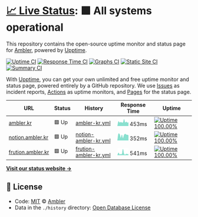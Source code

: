 # [📈 Live Status](https://status.ambler.kr): <!--live status--> **🟩 All systems operational**

This repository contains the open-source uptime monitor and status page for [Ambler](https://ambler.kr), powered by [Upptime](https://github.com/upptime/upptime).

[![Uptime CI](https://github.com/koj-co/upptime/workflows/Uptime%20CI/badge.svg)](https://github.com/koj-co/upptime/actions?query=workflow%3A%22Uptime+CI%22)
[![Response Time CI](https://github.com/koj-co/upptime/workflows/Response%20Time%20CI/badge.svg)](https://github.com/koj-co/upptime/actions?query=workflow%3A%22Response+Time+CI%22)
[![Graphs CI](https://github.com/koj-co/upptime/workflows/Graphs%20CI/badge.svg)](https://github.com/koj-co/upptime/actions?query=workflow%3A%22Graphs+CI%22)
[![Static Site CI](https://github.com/koj-co/upptime/workflows/Static%20Site%20CI/badge.svg)](https://github.com/koj-co/upptime/actions?query=workflow%3A%22Static+Site+CI%22)
[![Summary CI](https://github.com/koj-co/upptime/workflows/Summary%20CI/badge.svg)](https://github.com/koj-co/upptime/actions?query=workflow%3A%22Summary+CI%22)

With [Upptime](https://upptime.js.org), you can get your own unlimited and free uptime monitor and status page, powered entirely by a GitHub repository. We use [Issues](https://github.com/amblerkr/upptime/issues) as incident reports, [Actions](https://github.com/amblerkr/upptime/actions) as uptime monitors, and [Pages](https://status.ambler.kr) for the status page.

<!--start: status pages-->
<!-- This summary is generated by Upptime (https://github.com/upptime/upptime) -->
<!-- Do not edit this manually, your changes will be overwritten -->

| URL                                              | Status | History                                                                                                   | Response Time                                                                          | Uptime                                                                                                                                                                                                                     |
| ------------------------------------------------ | ------ | --------------------------------------------------------------------------------------------------------- | -------------------------------------------------------------------------------------- | -------------------------------------------------------------------------------------------------------------------------------------------------------------------------------------------------------------------------- |
| [ambler.kr](https://ambler.kr)                   | 🟩 Up  | [ambler-kr.yml](https://github.com/amblerkr/upptime/commits/master/history/ambler-kr.yml)                 | <img alt="Response time graph" src="./graphs/ambler-kr.png" height="20"> 453ms         | [![Uptime 100.00%](https://img.shields.io/endpoint?url=https%3A%2F%2Fraw.githubusercontent.com%2Famblerkr%2Fupptime%2Fmaster%2Fapi%2Fambler-kr%2Fuptime.json)](https://status.ambler.kr/history/ambler-kr)                 |
| [notion.ambler.kr](https://notion.ambler.kr)     | 🟩 Up  | [notion-ambler-kr.yml](https://github.com/amblerkr/upptime/commits/master/history/notion-ambler-kr.yml)   | <img alt="Response time graph" src="./graphs/notion-ambler-kr.png" height="20"> 352ms  | [![Uptime 100.00%](https://img.shields.io/endpoint?url=https%3A%2F%2Fraw.githubusercontent.com%2Famblerkr%2Fupptime%2Fmaster%2Fapi%2Fnotion-ambler-kr%2Fuptime.json)](https://status.ambler.kr/history/notion-ambler-kr)   |
| [frution.ambler.kr](https://fruition.ambler.kr/) | 🟩 Up  | [frution-ambler-kr.yml](https://github.com/amblerkr/upptime/commits/master/history/frution-ambler-kr.yml) | <img alt="Response time graph" src="./graphs/frution-ambler-kr.png" height="20"> 541ms | [![Uptime 100.00%](https://img.shields.io/endpoint?url=https%3A%2F%2Fraw.githubusercontent.com%2Famblerkr%2Fupptime%2Fmaster%2Fapi%2Ffrution-ambler-kr%2Fuptime.json)](https://status.ambler.kr/history/frution-ambler-kr) |

<!--end: status pages-->

[**Visit our status website →**](https://status.ambler.kr)

## 📄 License

- Code: [MIT](./LICENSE) © [Ambler](https://ambler.kr)
- Data in the `./history` directory: [Open Database License](https://opendatacommons.org/licenses/odbl/1-0/)
